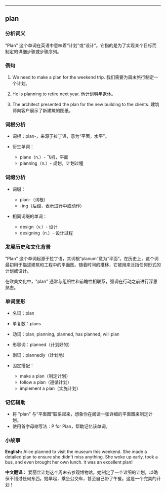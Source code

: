 
---------------
## plan
### 分析词义
"Plan" 这个单词在英语中意味着“计划”或“设计”。它指的是为了实现某个目标而制定的详细步骤或步骤序列。

### 例句
1. We need to make a plan for the weekend trip.
   我们需要为周末旅行制定一个计划。

2. He is planning to retire next year.
   他计划明年退休。

3. The architect presented the plan for the new building to the clients.
   建筑师向客户展示了新建筑的图纸。

### 词根分析
- 词根：plan-，来源于拉丁语，意为“平面，水平”。

- 衍生单词：
  - plane（n.）- 飞机，平面
  - planning（n.）- 规划，计划过程

### 词缀分析
- 词缀：
  - plan-（词根）
  - -ing（后缀，表示进行中或动作）

- 相同词缀的单词：
  - design（v.）- 设计
  - designing（n.）- 设计过程

### 发展历史和文化背景
"Plan" 这个单词起源于拉丁语，其词根“planum”意为“平面”。在历史上，这个词最初用于描述建筑和工程中的平面图。随着时间的推移，它被用来泛指任何形式的计划或设计。

在欧美文化中，"plan" 通常与组织性和前瞻性相联系，强调在行动之前进行深思熟虑。

### 单词变形
- 名词：plan
- 单复数：plans
- 动词：plan, planning, planned, has planned, will plan
- 形容词：planned（计划好的）
- 副词：plannedly（计划地）

- 固定搭配：
  - make a plan（制定计划）
  - follow a plan（遵循计划）
  - implement a plan（实施计划）

### 记忆辅助
- 将 "plan" 与“平面图”联系起来，想象你在阅读一张详细的平面图来制定计划。
- 使用首字母缩写法：P for Plan，帮助记忆该单词。

### 小故事
**English:**
Alice planned to visit the museum this weekend. She made a detailed plan to ensure she didn't miss anything. She woke up early, took a bus, and even brought her own lunch. It was an excellent plan!

**中文翻译：**
爱丽丝计划这个周末去参观博物馆。她制定了一个详细的计划，以确保不错过任何东西。她早起，乘坐公交车，甚至自己带了午餐。这是一个完美的计划！

